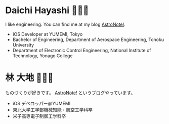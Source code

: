 # Daichi Hayashi 👨🏼‍🚀
I like engineering.
You can find me at my blog [AstroNote!](https://daichidaiji.com).

- iOS Developer at YUMEMI, Tokyo
- Bachelor of Engineering, Department of Aerospace Engineering, Tohoku University
- Department of Electronic Control Engineering, National Institute of Technology, Yonago College

# 林 大地 👨🏼‍🚀
ものづくりが好きです。
[AstroNote!](https://daichidaiji.com) というブログやっています。

- iOS デベロッパー@YUMEMI
- 東北大学工学部機械知能・航空工学科卒
- 米子高専電子制御工学科卒

<!--
**daichikuwa0618/daichikuwa0618** is a ✨ _special_ ✨ repository because its `README.md` (this file) appears on your GitHub profile.

Here are some ideas to get you started:

- 🔭 I’m currently working on ...
- 🌱 I’m currently learning ...
- 👯 I’m looking to collaborate on ...
- 🤔 I’m looking for help with ...
- 💬 Ask me about ...
- 📫 How to reach me: ...
- 😄 Pronouns: ...
- ⚡ Fun fact: ...
-->
